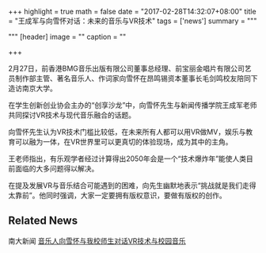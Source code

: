 +++
highlight = true
math = false
date = "2017-02-28T14:32:07+08:00"
title = "王成军与向雪怀对话：未来的音乐与VR技术"
tags = ['news']
summary = """

"""
[header]
  image = ""
  caption = ""

+++

2月27日，前香港BMG音乐出版有限公司董事总经理、前宝丽金唱片有限公司艺员制作部主管、著名音乐人、作词家向雪怀在昂鸣锡资本董事长毛剑鸣校友陪同下造访南京大学。

在学生创新创业协会主办的“创享沙龙”中，向雪怀先生与新闻传播学院王成军老师共同探讨VR技术与现代音乐融合的话题。

向雪怀先生认为VR技术门槛比较低，在未来所有人都可以用VR做MV，娱乐与教育可以融为一体，在VR世界里可以更真切的体验现场，成为其中的主角。

王老师指出，有乐观学者经过计算得出2050年会是一个“技术爆炸年”能使人类目前面临的大多问题得以解决。

在提及发展VR与音乐结合可能遇到的困难，向先生幽默地表示“挑战就是我们走得太靠前”。他同时强调，大家一定要拥有版权意识，要做有版权的创作。

## Related News

南大新闻 [音乐人向雪怀与我校师生对话VR技术与校园音乐
](http://news.nju.edu.cn/show_article_4_45010)
